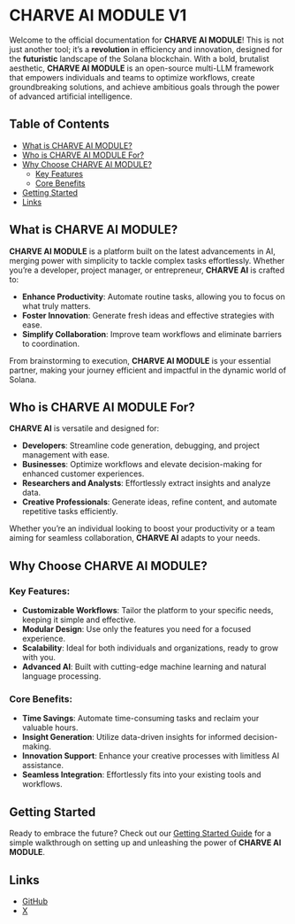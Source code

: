 # CHARVE AI MODULE V1

Welcome to the official documentation for **CHARVE AI MODULE**! This is not just another tool; it’s a **revolution** in efficiency and innovation, designed for the **futuristic** landscape of the Solana blockchain. With a bold, brutalist aesthetic, **CHARVE AI MODULE** is an open-source multi-LLM framework that empowers individuals and teams to optimize workflows, create groundbreaking solutions, and achieve ambitious goals through the power of advanced artificial intelligence.

## Table of Contents

- [What is CHARVE AI MODULE?](#what-is-charve-ai-module)
- [Who is CHARVE AI MODULE For?](#who-is-charve-ai-module-for)
- [Why Choose CHARVE AI MODULE?](#why-choose-charve-ai-module)
  - [Key Features](#key-features)
  - [Core Benefits](#core-benefits)
- [Getting Started](#getting-started)
- [Links](#links)

## What is CHARVE AI MODULE?

**CHARVE AI MODULE** is a platform built on the latest advancements in AI, merging power with simplicity to tackle complex tasks effortlessly. Whether you’re a developer, project manager, or entrepreneur, **CHARVE AI** is crafted to:

- **Enhance Productivity**: Automate routine tasks, allowing you to focus on what truly matters.
- **Foster Innovation**: Generate fresh ideas and effective strategies with ease.
- **Simplify Collaboration**: Improve team workflows and eliminate barriers to coordination.

From brainstorming to execution, **CHARVE AI MODULE** is your essential partner, making your journey efficient and impactful in the dynamic world of Solana.

## Who is CHARVE AI MODULE For?

**CHARVE AI** is versatile and designed for:

- **Developers**: Streamline code generation, debugging, and project management with ease.
- **Businesses**: Optimize workflows and elevate decision-making for enhanced customer experiences.
- **Researchers and Analysts**: Effortlessly extract insights and analyze data.
- **Creative Professionals**: Generate ideas, refine content, and automate repetitive tasks efficiently.

Whether you’re an individual looking to boost your productivity or a team aiming for seamless collaboration, **CHARVE AI** adapts to your needs.

## Why Choose CHARVE AI MODULE?

### Key Features:

- **Customizable Workflows**: Tailor the platform to your specific needs, keeping it simple and effective.
- **Modular Design**: Use only the features you need for a focused experience.
- **Scalability**: Ideal for both individuals and organizations, ready to grow with you.
- **Advanced AI**: Built with cutting-edge machine learning and natural language processing.

### Core Benefits:

- **Time Savings**: Automate time-consuming tasks and reclaim your valuable hours.
- **Insight Generation**: Utilize data-driven insights for informed decision-making.
- **Innovation Support**: Enhance your creative processes with limitless AI assistance.
- **Seamless Integration**: Effortlessly fits into your existing tools and workflows.

## Getting Started

Ready to embrace the future? Check out our [Getting Started Guide](https://github.com/CHARVEAI/charve-module/wiki/Quickstart) for a simple walkthrough on setting up and unleashing the power of **CHARVE AI MODULE**.

## Links

- [GitHub](https://github.com/CHARVEAI/charve-module)
- [X](https://x.com/CHARVEAI)
